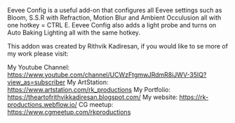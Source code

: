
Eevee Config is a useful add-on that configures all Eevee settings such as Bloom, S.S.R with Refraction, Motion Blur and Ambient Occulusion all with one hotkey = CTRL E. Eevee Config also adds a light probe and turns on Auto Baking Lighting all with the same hotkey.


This addon was created by Rithvik Kadiresan, if you would like to se more of my work please visit:

My Youtube Channel: https://www.youtube.com/channel/UCWzFtgmwJRdmR8iJWV-35lQ?view_as=subscriber
My ArtStation: https://www.artstation.com/rk_productions
My Portfolio: https://theartofrithvikkadiresan.blogspot.com/
My website: https://rk-productions.webflow.io/
CG meetup: https://www.cgmeetup.com/rkproductions


